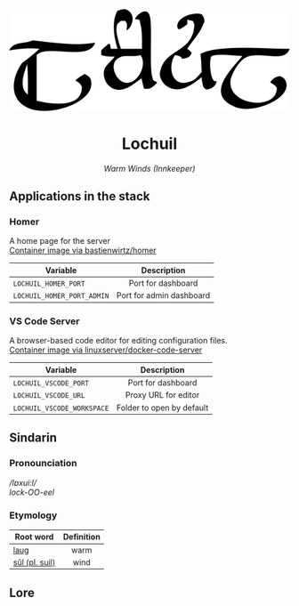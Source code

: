 <div align="center">
<img src="../resources/images/lochuil.svg" alt="Lochuil written in Tengwar" style="max-width:100%;">

# Lochuil
_Warm Winds (Innkeeper)_
</div>

## Applications in the stack

### Homer
A home page for the server  
[Container image via bastienwirtz/homer](https://github.com/bastienwirtz/homer)

| Variable | Description |
|------------------------------------|:-----:|
| `LOCHUIL_HOMER_PORT` | Port for dashboard |
| `LOCHUIL_HOMER_PORT_ADMIN` | Port for admin dashboard|

### VS Code Server
A browser-based code editor for editing configuration files.  
[Container image via linuxserver/docker-code-server](https://github.com/linuxserver/docker-code-server)

| Variable | Description |
|------------------------------------|:-----:|
| `LOCHUIL_VSCODE_PORT` | Port for dashboard |
| `LOCHUIL_VSCODE_URL` | Proxy URL for editor |
| `LOCHUIL_VSCODE_WORKSPACE` | Folder to open by default |


## Sindarin

### Pronounciation

_/lɒxui:l/_  
_lock-OO-eel_


### Etymology

| Root word | Definition |
|-----------|:----------:|
| [laug](https://www.elfdict.com/wt/14193)       | warm        |
| [sûl (pl. suil)](https://www.elfdict.com/wt/520421)     | wind       |


## Lore
